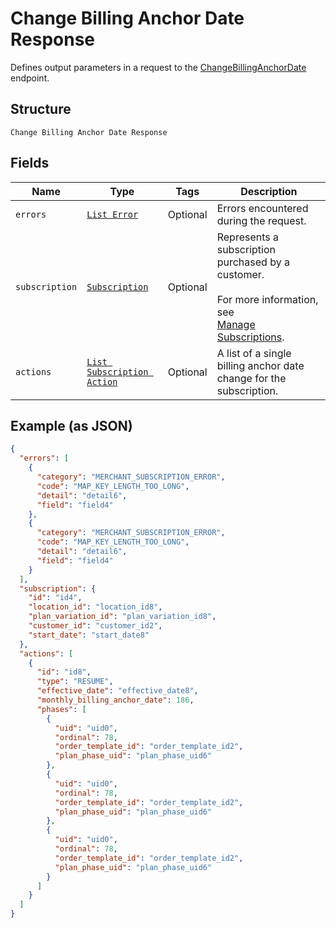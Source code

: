 
# Change Billing Anchor Date Response

Defines output parameters in a request to the
[ChangeBillingAnchorDate](../../doc/api/subscriptions.md#change-billing-anchor-date) endpoint.

## Structure

`Change Billing Anchor Date Response`

## Fields

| Name | Type | Tags | Description |
|  --- | --- | --- | --- |
| `errors` | [`List Error`](../../doc/models/error.md) | Optional | Errors encountered during the request. |
| `subscription` | [`Subscription`](../../doc/models/subscription.md) | Optional | Represents a subscription purchased by a customer.<br><br>For more information, see<br>[Manage Subscriptions](https://developer.squareup.com/docs/subscriptions-api/manage-subscriptions). |
| `actions` | [`List Subscription Action`](../../doc/models/subscription-action.md) | Optional | A list of a single billing anchor date change for the subscription. |

## Example (as JSON)

```json
{
  "errors": [
    {
      "category": "MERCHANT_SUBSCRIPTION_ERROR",
      "code": "MAP_KEY_LENGTH_TOO_LONG",
      "detail": "detail6",
      "field": "field4"
    },
    {
      "category": "MERCHANT_SUBSCRIPTION_ERROR",
      "code": "MAP_KEY_LENGTH_TOO_LONG",
      "detail": "detail6",
      "field": "field4"
    }
  ],
  "subscription": {
    "id": "id4",
    "location_id": "location_id8",
    "plan_variation_id": "plan_variation_id8",
    "customer_id": "customer_id2",
    "start_date": "start_date8"
  },
  "actions": [
    {
      "id": "id8",
      "type": "RESUME",
      "effective_date": "effective_date8",
      "monthly_billing_anchor_date": 186,
      "phases": [
        {
          "uid": "uid0",
          "ordinal": 78,
          "order_template_id": "order_template_id2",
          "plan_phase_uid": "plan_phase_uid6"
        },
        {
          "uid": "uid0",
          "ordinal": 78,
          "order_template_id": "order_template_id2",
          "plan_phase_uid": "plan_phase_uid6"
        },
        {
          "uid": "uid0",
          "ordinal": 78,
          "order_template_id": "order_template_id2",
          "plan_phase_uid": "plan_phase_uid6"
        }
      ]
    }
  ]
}
```

